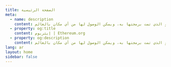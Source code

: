 ```yaml
---
title: الصفحة الرئيسية
meta:
  - name: description
    content: إيثريوم منصة عالميه مفتوحة المصدر للتطبيقات اللامركزية. عبر إيثريوم يمكنك كتابة أكواد تتحكم بالقيمة الرقمية، ويتم تنفيذها تمامًا على النحو الذي تمت برمجتها به، ويمكن الوصول لها من أي مكان بالعالم.
  - property: og:title
    content: إيثريوم | Ethereum.org
  - property: og:description
    content: إيثريوم منصة عالميه مفتوحة المصدر للتطبيقات اللامركزية. عبر إيثريوم يمكنك كتابة أكواد تتحكم بالقيمة الرقمية، ويتم تنفيذها تمامًا على النحو الذي تمت برمجتها به، ويمكن الوصول لها من أي مكان بالعالم.
lang: ar
layout: home
sidebar: false
---
```


<div dir=rtl markdown=1>

<HomePage/>

</div>
